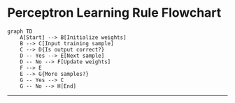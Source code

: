 # Perceptron Learning Rule Flowchart

```mermaid
graph TD
    A[Start] --> B[Initialize weights]
    B --> C[Input training sample]
    C --> D{Is output correct?}
    D -- Yes --> E[Next sample]
    D -- No --> F[Update weights]
    F --> E
    E --> G{More samples?}
    G -- Yes --> C
    G -- No --> H[End]
```

---

